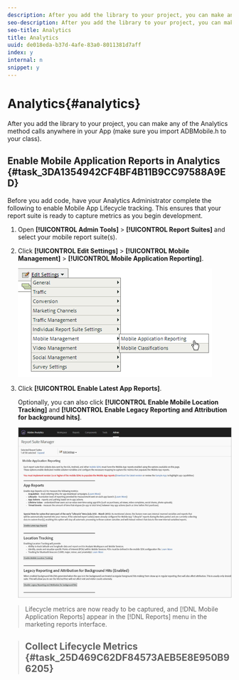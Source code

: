 ```yaml
---
description: After you add the library to your project, you can make any of the Analytics method calls anywhere in your App (make sure you import ADBMobile.h to your class).
seo-description: After you add the library to your project, you can make any of the Analytics method calls anywhere in your App (make sure you import ADBMobile.h to your class).
seo-title: Analytics
title: Analytics
uuid: de018eda-b37d-4afe-83a0-8011381d7aff
index: y
internal: n
snippet: y
---
```


# Analytics{#analytics}

After you add the library to your project, you can make any of the Analytics method calls anywhere in your App (make sure you import ADBMobile.h to your class).

## Enable Mobile Application Reports in Analytics {#task_3DA1354942CF4BF4B11B9CC97588A9ED}

Before you add code, have your Analytics Administrator complete the following to enable Mobile App Lifecycle tracking. This ensures that your report suite is ready to capture metrics as you begin development. 

<!-- 

analytics.xml

 -->

1. Open **[!UICONTROL Admin Tools]** > **[!UICONTROL Report Suites]** and select your mobile report suite(s).
1. Click **[!UICONTROL Edit Settings]** > **[!UICONTROL Mobile Management]** > **[!UICONTROL Mobile Application Reporting]**.

   <a id="fig_2E1E5A41BA554D07B3C0FFEFDA6C81C0"></a>

   ![](assets/mobile-settings.png)

1. Click **[!UICONTROL Enable Latest App Reports]**.

   Optionally, you can also click **[!UICONTROL Enable Mobile Location Tracking]** and **[!UICONTROL Enable Legacy Reporting and Attribution for background hits]**.

   <a id="fig_B98CDC770CA0473EAF87EC7C9C16BD26"></a>

   ![](assets/enable-lifecycle.png)

>Lifecycle metrics are now ready to be captured, and [!DNL Mobile Application Reports] appear in the [!DNL Reports] menu in the marketing reports interface. 

>## Collect Lifecycle Metrics {#task_25D469C62DF84573AEB5E8E950B96205}

>
><!-- 

analytics.xml

 -->
>1. To collect lifecycle metrics in your app, call `collectLifecycleData()` in the `ApplicationUI` constructor.
>
>   For example: 
>
>   ```>
>   ApplicationUI::ApplicationUI(bb::cascades::Application *app): QObject(app) { 
>   //... 
>   ADBMobile::collectLifecycleData(); 
>   } 
>   
>   ```>
>   If `collectLifecycleData()` is called twice in the same session, then your application will report a crash on every call after the first. The SDK sets a flag when the application is shutdown that indicates a successful exit. If this flag is not set, `collectLifecyleData()` reports a crash. 
>

>## Events, Props, and eVars {#concept_B885D5A71A5D45129CE7C1C3426A7D28}

>
><!-- 

analytics.xml

 -->
>If you've looked at the [ADBMobile Class and Method Reference](methods.md#concept_12F12E3E0E434F8CB997AF4027810EBF), you are probably wondering where to set events, eVars, props, heirs, and lists. In version 4, you can no longer assign those types of variables directly in your app. Instead, the SDK uses context data and processing rules to map your app data to Analytics variables for reporting. 
>
>Processing rules provide you several advantages: 
>
>* You can change your data mapping without submitting an update to the App Store. 
>* You can use meaningful names for data instead of setting variables that are specific to a report suite. 
>* There is little impact to sending in extra data. These values won’t appear in reports until they are mapped using processing rules. 
>
>Any values that you were assigning directly to variables should be added to the `data` HashMap instead. 

>## Processing Rules {#concept_3EA4CD602AF4488A896B0EDD3BA2D969}

>Processing rules are used to copy the data you send in context data variables to evars, props, and other variables for reporting. 
>
>[Processing Rules Training](http://tv.adobe.com/embed/1181/16506/) @ Summit 2013 
>
>[Processing Rules Help](http://microsite.omniture.com/t2/help/en_US/reference/?f=processing_rules) 
>
>[Become authorized to use Processing Rules](http://microsite.omniture.com/t2/help/en_US/reference/index.html#kb-processing-rules-authorization) 
>
>We recommend grouping your context data variables using "namespaces", as it helps you keep logical ordering. For example, if you want to collect info about a product, you might define the following variables: 
>
>```js>
>"product.type":"hat" 
>"product.team":"mariners" 
>"product.color":"blue"
>```>
>Context data variables are sorted alphabetically in the processing rules interface, so namespaces let you quickly see variables that are in the same namespace. 
>
>Also, we have heard that some of you are naming context data keys using the evar or prop number: 
>
>```js>
>"eVar1":"jimbo"
>```>
>This might make it *slightly* easier when you perform the one time mapping in processing rules, but you lose readability during debugging and future code updates can be more difficult. Instead, we strongly recommend using descriptive names for keys and values: 
>
>```js>
>"username":"jimbo"
>```>
>Context variables that define counter events can have the same key and value: 
>
>```js>
>"logon":"logon"
>```>
>Context data variables that define incrementor events can have the event as the key and the amount to increment as the value: 
>
>```js>
>"levels completed":"6"
>```>
>>[!NOTE]
>>
>>Adobe reserves the namespace " `a.`". Aside from that small restriction, context data variables just need to be unique in your login company to avoid collisions. 
>
>## Enable Offline Tracking {#concept_402F4ECE240B4CA1B779322A7BFCB8DE}

>To store hits when the device is offline, you can optionally enable offline tracking in the `ADBMobileConfig.json` file. 

>Pay very close attention to the timestamp requirements described in the config file reference before you enable offline tracking. For more information about tracking, see [Analytics Methods](methods.md#section_91F4AD0A045D4E4E8F9A93450503E49E). 
